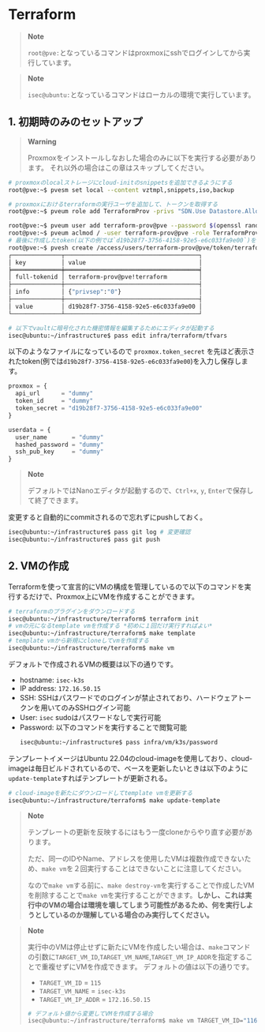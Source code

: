# Terraform

> **Note**
>
> `root@pve:`となっているコマンドはproxmoxにsshでログインしてから実行しています。

> **Note**
>
> `isec@ubuntu:`となっているコマンドはローカルの環境で実行しています。


## 1. 初期時のみのセットアップ

> **Warning**
>
> Proxmoxをインストールしなおした場合のみに以下を実行する必要があります。
> それ以外の場合はこの章はスキップしてください。


```bash
# proxmoxのlocalストレージにcloud-initのsnippetsを追加できるようにする
root@pve:~$ pvesm set local --content vztmpl,snippets,iso,backup

# proxmoxにおけるterraformの実行ユーザを追加して、トークンを取得する
root@pve:~$ pveum role add TerraformProv -privs "SDN.Use Datastore.AllocateSpace Datastore.Audit Pool.Allocate Sys.Audit Sys.Console Sys.Modify VM.Allocate VM.Audit VM.Clone VM.Config.CDROM VM.Config.Cloudinit VM.Config.CPU VM.Config.Disk VM.Config.HWType VM.Config.Memory VM.Config.Network VM.Config.Options VM.Migrate VM.Monitor VM.PowerMgmt"

root@pve:~$ pveum user add terraform-prov@pve --password $(openssl rand -base64 32)
root@pve:~$ pveum aclmod / -user terraform-prov@pve -role TerraformProv
# 最後に作成したtoken(以下の例では`d19b28f7-3756-4158-92e5-e6c033fa9e00`)をvaultに反映する必要がある
root@pve:~$ pvesh create /access/users/terraform-prov@pve/token/terraform --privsep 0
┌──────────────┬──────────────────────────────────────┐
│ key          │ value                                │
╞══════════════╪══════════════════════════════════════╡
│ full-tokenid │ terraform-prov@pve!terraform         │
├──────────────┼──────────────────────────────────────┤
│ info         │ {"privsep":"0"}                      │
├──────────────┼──────────────────────────────────────┤
│ value        │ d19b28f7-3756-4158-92e5-e6c033fa9e00 │
└──────────────┴──────────────────────────────────────┘
```


```bash
# 以下でvaultに暗号化された機密情報を編集するためにエディタが起動する
isec@ubuntu:~/infrastructure$ pass edit infra/terraform/tfvars
```

以下のようなファイルになっているので `proxmox.token_secret` を先ほど表示されたtoken(例では`d19b28f7-3756-4158-92e5-e6c033fa9e00`)を入力し保存します。

```terraform
proxmox = {
  api_url      = "dummy"
  token_id     = "dummy"
  token_secret = "d19b28f7-3756-4158-92e5-e6c033fa9e00"
}

userdata = {
  user_name       = "dummy"
  hashed_password = "dummy"
  ssh_pub_key     = "dummy"
}
```

> **Note**
>
> デフォルトではNanoエディタが起動するので、`Ctrl+x`, `y`, `Enter`で保存して終了できます。

変更すると自動的にcommitされるので忘れずにpushしておく。

```bash
isec@ubuntu:~/infrastructure$ pass git log # 変更確認
isec@ubuntu:~/infrastructure$ pass git push
```

## 2. VMの作成

Terraformを使って宣言的にVMの構成を管理しているので以下のコマンドを実行するだけで、Proxmox上にVMを作成することができます。

```bash
# terraformのプラグインをダウンロードする
isec@ubuntu:~/infrastructure/terraform$ terraform init
# vmの元になるtemplate vmを作成する *初めに１回だけ実行すればよい*
isec@ubuntu:~/infrastructure/terraform$ make template
# template vmから新規にcloneしてvmを作成する
isec@ubuntu:~/infrastructure/terraform$ make vm
```

デフォルトで作成されるVMの概要は以下の通りです。
- hostname: `isec-k3s`
- IP address: `172.16.50.15`
- SSH: SSHはパスワードでのログインが禁止されており、ハードウェアトークンを用いてのみSSHログイン可能
- User: `isec` sudoはパスワードなしで実行可能
- Password: 以下のコマンドを実行することで閲覧可能
  ```bash
  isec@ubuntu:~/infrastructure$ pass infra/vm/k3s/password
  ```

テンプレートイメージはUbuntu 22.04のcloud-imageを使用しており、cloud-imageは毎日ビルドされているので、ベースを更新したいときは以下のように`update-template`すればテンプレートが更新される。

```bash
# cloud-imageを新たにダウンロードしてtemplate vmを更新する
isec@ubuntu:~/infrastructure/terraform$ make update-template
```

> **Note**
>
> テンプレートの更新を反映するにはもう一度cloneからやり直す必要があります。
>
> ただ、同一のIDやName、アドレスを使用したVMは複数作成できないため、`make vm`を２回実行することはできないことに注意してください。
>
> なので`make vm`する前に、`make destroy-vm`を実行することで作成したVMを削除することで`make vm`を実行することができます。**しかし、これは実行中のVMの場合は環境を壊してしまう可能性があるため、何を実行しようとしているのか理解している場合のみ実行してください。**

> **Note**
>
> 実行中のVMは停止せずに新たにVMを作成したい場合は、`make`コマンドの引数に`TARGET_VM_ID`,`TARGET_VM_NAME`,`TARGET_VM_IP_ADDR`を指定することで重複せずにVMを作成できます。
> デフォルトの値は以下の通りです。
> - `TARGET_VM_ID` = `115`
> - `TARGET_VM_NAME` = `isec-k3s`
> - `TARGET_VM_IP_ADDR` = `172.16.50.15`
>
> ```bash
> # デフォルト値から変更してVMを作成する場合
> isec@ubuntu:~/infrastructure/terraform$ make vm TARGET_VM_ID="116"TARGET_VM_NAME="isec-k3s-1" TARGET_VM_IP_ADDR="172.16.50.16"
> ```
